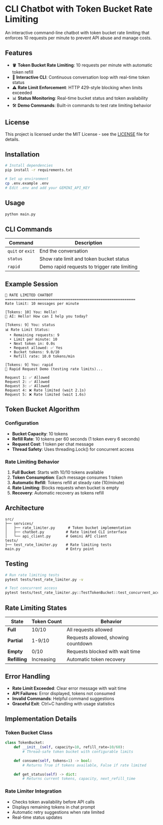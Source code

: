 # CLI Chatbot with Token Bucket Rate Limiting

An interactive command-line chatbot with token bucket rate limiting that enforces 10 requests per minute to prevent API abuse and manage costs.

## Features

- 🪣 **Token Bucket Rate Limiting**: 10 requests per minute with automatic token refill
- 💬 **Interactive CLI**: Continuous conversation loop with real-time token status
- ⚠️ **Rate Limit Enforcement**: HTTP 429-style blocking when limits exceeded
- 📊 **Status Monitoring**: Real-time bucket status and token availability
- 🛠️ **Demo Commands**: Built-in commands to test rate limiting behavior

## License

This project is licensed under the MIT License - see the [LICENSE](LICENSE) file for details.

## Installation

```bash
# Install dependencies
pip install -r requirements.txt

# Set up environment
cp .env.example .env
# Edit .env and add your GEMINI_API_KEY
```

## Usage

```bash
python main.py
```

## CLI Commands

| Command | Description |
|---------|-------------|
| `quit` or `exit` | End the conversation |
| `status` | Show rate limit and token bucket status |
| `rapid` | Demo rapid requests to trigger rate limiting |

## Example Session

```
🤖 RATE LIMITED CHATBOT
============================================================
Rate limit: 10 messages per minute

[Tokens: 10] You: Hello!
🤖 AI: Hello! How can I help you today?

[Tokens: 9] You: status
📊 Rate Limit Status:
  • Remaining requests: 9
  • Limit per minute: 10
  • Next token in: 0.0s
  • Request allowed: ✅ Yes
  • Bucket tokens: 9.0/10
  • Refill rate: 10.0 tokens/min

[Tokens: 9] You: rapid
🚀 Rapid Request Demo (testing rate limits)...

Request 1: ✅ Allowed
Request 2: ✅ Allowed  
Request 3: ✅ Allowed
Request 4: ❌ Rate limited (wait 2.1s)
Request 5: ❌ Rate limited (wait 1.6s)
```

## Token Bucket Algorithm

### Configuration
- **Bucket Capacity**: 10 tokens
- **Refill Rate**: 10 tokens per 60 seconds (1 token every 6 seconds)
- **Request Cost**: 1 token per chat message
- **Thread Safety**: Uses threading.Lock() for concurrent access

### Rate Limiting Behavior
1. **Full Bucket**: Starts with 10/10 tokens available
2. **Token Consumption**: Each message consumes 1 token
3. **Automatic Refill**: Tokens refill at steady rate (10/minute)
4. **Rate Limiting**: Blocks requests when bucket is empty
5. **Recovery**: Automatic recovery as tokens refill

## Architecture

```
src/
├── services/
│   ├── rate_limiter.py      # Token bucket implementation
│   ├── chatbot.py          # Rate limited CLI interface
│   └── api_client.py       # Gemini API client
tests/
├── test_rate_limiter.py    # Rate limiting tests
main.py                     # Entry point
```

## Testing

```bash
# Run rate limiting tests
pytest tests/test_rate_limiter.py -v

# Test concurrent access
pytest tests/test_rate_limiter.py::TestTokenBucket::test_concurrent_access -v
```

## Rate Limiting States

| State | Token Count | Behavior |
|-------|-------------|----------|
| **Full** | 10/10 | All requests allowed |
| **Partial** | 1-9/10 | Requests allowed, showing countdown |
| **Empty** | 0/10 | Requests blocked with wait time |
| **Refilling** | Increasing | Automatic token recovery |

## Error Handling

- **Rate Limit Exceeded**: Clear error message with wait time
- **API Failures**: Error displayed, tokens not consumed
- **Invalid Commands**: Helpful command suggestions
- **Graceful Exit**: Ctrl+C handling with usage statistics

## Implementation Details

### Token Bucket Class
```python
class TokenBucket:
    def __init__(self, capacity=10, refill_rate=10/60):
        # Thread-safe token bucket with configurable limits
    
    def consume(self, tokens=1) -> bool:
        # Returns True if tokens available, False if rate limited
    
    def get_status(self) -> dict:
        # Returns current tokens, capacity, next_refill_time
```

### Rate Limiter Integration
- Checks token availability before API calls
- Displays remaining tokens in chat prompt
- Automatic retry suggestions when rate limited
- Real-time status updates
